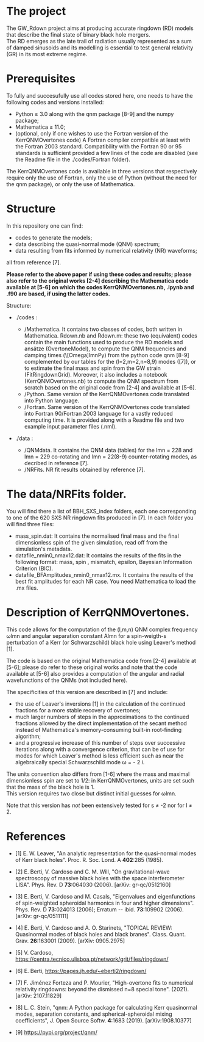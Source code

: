 # The project
 
The GW_Rdown project aims at producing accurate ringdown (RD) models that describe the final state of binary black hole mergers. <br>
The RD emerges as the late trail of radiation usually represented as a sum of damped sinusoids and its modelling is essential to test general relativity (GR) in its most extreme regime.  


# Prerequisites

To fully and succesufully use all codes stored here, one needs to have the following codes and versions installed:
* Python ≥ 3.0 along with the qnm package [8-9] and the numpy package;
* Mathematica ≥ 11.0;
* (optional, only if one wishes to use the Fortran version of the KerrQNMOvertones code) A Fortran compiler compatible at least with the Fortran 2003 standard. Compatibility with the Fortran 90 or 95 standards is sufficient provided a few lines of the code are disabled (see the Readme file in the ./codes/Fortran folder).

The KerrQNMOvertones code is available in three versions that respectively require only the use of Fortran, only the use of Python (without the need for the qnm package), or only the use of Mathematica.


# Structure

In this repository one can find: 
* codes to generate the models;
* data describing the quasi-normal mode (QNM) spectrum;
* data resulting from fits informed by numerical relativity (NR) waveforms;

all from reference [7].<br>

**Please refer to the above paper if using these codes and results; please also refer to the original works [2-4] describing the Mathematica code available at [5-6] on which the codes KerrQNMOvertones.nb, .ipynb and .f90 are based, if using the latter codes.**


Structure:
* ./codes :  
  * /Mathematica. It contains two classes of codes, both written in Mathematica. Rdown.nb and Rdown.m: these two (equivalent) codes contain the main functions                                      used to produce the RD models and ansätze (OvertoneModel), to compute the QNM frequencies and damping times (\\[Omega]lmnPy) from                                    the python code qnm [8-9] complemented by our tables for the (l=2,m=2,n=8,9) modes ([7]), or to estimate the final mass and spin
                               from the GW strain (FitRingdownGrid). 
                                   Moreover, it also includes a notebook (KerrQNMOvertones.nb) to compute the QNM spectrum from scratch based on the original code 
                               from [2-4] and available at [5-6]. 
  * /Python. Same version of the KerrQNMOvertones code translated into Python language.
  * /Fortran. Same version of the KerrQNMOvertones code translated into Fortran 90/Fortran 2003 language for a vastly reduced computing time. It is provided along with a Readme file and two example input parameter files (.nml).
                                   
* ./data :    
  * /QNMdata. It contains the QNM data (tables) for the lmn = 228 and lmn = 229 co-rotating and lmn = 22(8-9) counter-rotating modes, as decribed in reference [7].
  * /NRFits. NR fit results obtained by reference [7].                                  

# The data/NRFits folder.

You will find there a list of BBH_SXS_index folders, each one corresponding to one of the 620 SXS NR ringdown fits produced in [7]. In each folder you will find three files:

* mass_spin.dat: It contains the normalised final mass and the final dimensionless spin of the given simulation, read off from the simulation's metadata.
* datafile_nmin0_nmax12.dat: It contains the results of the fits in the following format: mass, spin , mismatch, epsilon, Bayesian Information Criterion (BIC).
* datafile_BFAmplitudes_nmin0_nmax12.mx. It contains the results of the best fit amplitudes for each NR case. You need Mathematica to load the .mx files.

# Description of KerrQNMOvertones.

This code allows for the computation of the (l,m,n) QNM complex frequency ωlmn and angular separation constant Almn for a spin-weigth-s perturbation of a Kerr (or Schwarzschild) black hole using Leaver's method [1].

The code is based on the original Mathematica code from [2-4] available at [5-6]; please do refer to these original works and note that the code available at [5-6] also provides a computation of the angular and radial wavefunctions of the QNMs (not included here).

The specificities of this version are described in [7] and include:
* the use of Leaver's inversions [1] in the calculation of the continued fractions for a more stable recovery of overtones;
* much larger numbers of steps in the approximations to the continued fractions allowed by the direct implementation of the secant method instead of Mathematica's
       memory-consuming built-in root-finding algorithm;
* and a progressive increase of this number of steps over successive iterations along with a convergence criterion, that can be of use for modes for which Leaver's method is less efficient such as near the algebraically special Schwarzschild mode ω = - 2 *i*.
   
The units convention also differs from [1-6] where the mass and maximal dimensionless spin are set to 1/2: in KerrQNMOvertones, units are set such that the mass of the black hole is 1. <br>
This version requires two close but distinct initial guesses for ωlmn.

Note that this version has *not* been extensively tested for s ≠ -2 nor for l ≠ 2.
    
    
    
# References

* [1] E. W. Leaver, "An analytic representation for the quasi-normal modes of Kerr black holes".  Proc. R. Soc. Lond. A **402**:285 (1985).

* [2] E. Berti, V. Cardoso and C. M. Will, "On gravitational-wave spectroscopy of massive black holes with the space interferometer LISA".  Phys. Rev. D **73**:064030 (2006).  [arXiv: gr-qc/0512160]

* [3] E. Berti, V. Cardoso and M. Casals, "Eigenvalues and eigenfunctions of spin-weighted spheroidal harmonics in four and higher dimensions".  Phys. Rev. D **73**:024013 (2006);  Erratum -- ibid. **73**:109902 (2006).  [arXiv: gr-qc/0511111]

* [4] E. Berti, V. Cardoso and A. O. Starinets, "TOPICAL REVIEW: Quasinormal modes of black holes and black branes".  Class. Quant. Grav. **26**:163001 (2009).  [arXiv: 0905.2975]

* [5] V. Cardoso, https://centra.tecnico.ulisboa.pt/network/grit/files/ringdown/

* [6] E. Berti, https://pages.jh.edu/~eberti2/ringdown/

* [7] F. Jiménez Forteza and P. Mourier, "High-overtone fits to numerical relativity ringdowns: beyond the dismissed n=8 special tone".  (2021).  [arXiv: 2107.11829]

* [8] L. C. Stein, "qnm: A Python package for calculating Kerr quasinormal modes, separation constants, and spherical-spheroidal mixing coefficients",  J. Open Source Softw. **4**:1683 (2019). [arXiv:1908.10377]

* [9] https://pypi.org/project/qnm/
